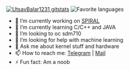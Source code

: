 [![UtsavBalar1231 gitstats](https://github-readme-stats.vercel.app/api?username=viciouspup&theme=calm&layout=compact)](https://github.com/viciouspup/viciouspup)
![Favorite languages](https://github-readme-stats.vercel.app/api/top-langs/?username=viciouspup&theme=calm&layout=compact)

- 🔭 I’m currently working on [SPIRAL](https://github.com/viciouspup/kernel_realme_sdm710/blob/spiral/README)
- 🌱 I’m currently learning C/C++ and JAVA
- 👯 I’m looking to oc sdm710
- 🤔 I’m looking for help with machine learning
- 💬 Ask me about kernel stuff and hardware
- 📫 How to reach me: [Telegram](https://t.me/T900) | [Mail](yadhuuk@gmail.com)
- ⚡ Fun fact: Am a noob
